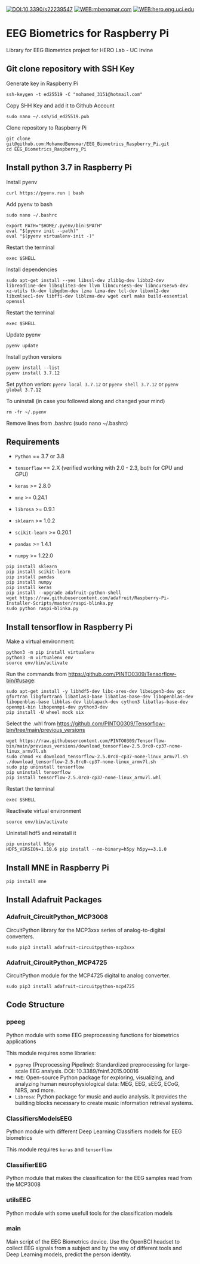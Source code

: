 [![DOI:10.3390/s22239547](https://img.shields.io/badge/DOI-10.3390/s22239547-0064A4.svg)](https://doi.org/10.3390/s22239547)
[![WEB:mbenomar.com](https://img.shields.io/badge/WEB-mbenomar.com-FFD200.svg)](https://mbenomar.com)
[![WEB:hero.eng.uci.edu](https://img.shields.io/badge/WEB-HERO%20Lab-48159A.svg)](https://hero.eng.uci.edu)

# EEG Biometrics for Raspberry Pi
Library for EEG Biometrics project for HERO Lab - UC Irvine

## Git clone repository with SSH Key
Generate key in Raspberry Pi
```
ssh-keygen -t ed25519 -C "mohamed_3151@hotmail.com"
```

Copy SHH Key and add it to Github Account
```
sudo nano ~/.ssh/id_ed25519.pub
```

Clone repository to Raspberry Pi
```
git clone git@github.com:MohamedBenomar/EEG_Biometrics_Raspberry_Pi.git
cd EEG_Biometrics_Raspberry_Pi
```


## Install python 3.7 in Raspberry Pi

Install pyenv
```
curl https://pyenv.run | bash
```

Add pyenv to bash
```
sudo nano ~/.bashrc
```
```
export PATH="$HOME/.pyenv/bin:$PATH"
eval "$(pyenv init --path)"
eval "$(pyenv virtualenv-init -)"
```

Restart the terminal
```
exec $SHELL
```

Install dependencies
```
sudo apt-get install --yes libssl-dev zlib1g-dev libbz2-dev libreadline-dev libsqlite3-dev llvm libncurses5-dev libncursesw5-dev xz-utils tk-dev libgdbm-dev lzma lzma-dev tcl-dev libxml2-dev libxmlsec1-dev libffi-dev liblzma-dev wget curl make build-essential openssl
```

Restart the terminal
```
exec $SHELL
```

Update pyenv
```
pyenv update
```

Install python versions
```
pyenv install --list
pyenv install 3.7.12
```

Set python verion:
`pyenv local 3.7.12` or `pyenv shell 3.7.12` or `pyenv global 3.7.12`

To uninstall (in case you followed along and changed your mind)
```
rm -fr ~/.pyenv
```
Remove lines from .bashrc (sudo nano ~/.bashrc)


## Requirements

- `Python` == 3.7 or 3.8
- `tensorflow` == 2.X (verified working with 2.0 - 2.3, both for CPU and GPU)
- `keras` >= 2.8.0

- `mne` >= 0.24.1
- `librosa` >= 0.9.1
- `sklearn` >= 1.0.2
- `scikit-learn` >= 0.20.1
- `pandas` >=  1.4.1
- `numpy` >= 1.22.0

```
pip install sklearn
pip install scikit-learn
pip install pandas
pip install numpy
pip install keras
pip install --upgrade adafruit-python-shell
wget https://raw.githubusercontent.com/adafruit/Raspberry-Pi-Installer-Scripts/master/raspi-blinka.py
sudo python raspi-blinka.py
```


## Install tensorflow in Raspberry Pi

Make a virtual environment:
```
python3 -m pip install virtualenv
python3 -m virtualenv env
source env/bin/activate
```

Run the commands from https://github.com/PINTO0309/Tensorflow-bin/#usage:
```
sudo apt-get install -y libhdf5-dev libc-ares-dev libeigen3-dev gcc gfortran libgfortran5 libatlas3-base libatlas-base-dev libopenblas-dev libopenblas-base libblas-dev liblapack-dev cython3 libatlas-base-dev openmpi-bin libopenmpi-dev python3-dev
pip install -U wheel mock six
```

Select the .whl from https://github.com/PINTO0309/Tensorflow-bin/tree/main/previous_versions
```
wget https://raw.githubusercontent.com/PINTO0309/Tensorflow-bin/main/previous_versions/download_tensorflow-2.5.0rc0-cp37-none-linux_armv7l.sh
sudo chmod +x download_tensorflow-2.5.0rc0-cp37-none-linux_armv7l.sh
./download_tensorflow-2.5.0rc0-cp37-none-linux_armv7l.sh
sudo pip uninstall tensorflow
pip uninstall tensorflow
pip install tensorflow-2.5.0rc0-cp37-none-linux_armv7l.whl
```

Restart the terminal
```
exec $SHELL
```

Reactivate virtual environment
```
source env/bin/activate
```

Uninstall hdf5 and reinstall it
```
pip uninstall h5py
HDF5_VERSION=1.10.6 pip install --no-binary=h5py h5py==3.1.0
```


## Install MNE in Raspberry Pi

```
pip install mne
```

## Install Adafruit Packages

### Adafruit_CircuitPython_MCP3008

CircuitPython library for the MCP3xxx series of analog-to-digital converters.

```
sudo pip3 install adafruit-circuitpython-mcp3xxx
```

### Adafruit_CircuitPython_MCP4725

CircuitPython module for the MCP4725 digital to analog converter.

```
sudo pip3 install adafruit-circuitpython-mcp4725
```

## Code Structure

### ppeeg

Python module with some EEG preprocessing functions for biometrics applications

This module requires some libraries:
- `pyprep` (Preprocessing Pipeline): Standardized preprocessing for large-scale EEG analysis. DOI: 10.3389/fninf.2015.00016
- `MNE`: Open-source Python package for exploring, visualizing, and analyzing human neurophysiological data: MEG, EEG, sEEG, ECoG, NIRS, and more.
- `Librosa`: Python package for music and audio analysis. It provides the building blocks necessary to create music information retrieval systems.

### ClassifiersModelsEEG

Python module with different Deep Learning Classifiers models for EEG biometrics

This module requires `keras` and `tensorflow`

### ClassifierEEG

Python module that makes the classification for the EEG samples read from the MCP3008

### utilsEEG

Python module with some usefull tools for the classification models

### main

Main script of the EEG Biometrics device. Use the OpenBCI headset to collect EEG signals from a subject and by the way of different tools and Deep Learning models, predict the person identity.
